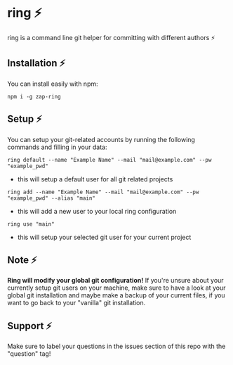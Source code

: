 # ring ⚡
ring is a command line git helper for committing with different authors ⚡

## Installation ⚡
You can install easily with npm:

``npm i -g zap-ring``

## Setup ⚡
You can setup your git-related accounts by running the following commands and filling in your data:



``ring default --name "Example Name" --mail "mail@example.com" --pw "example_pwd"`` 
- this will setup a default user for all git related projects
  
``ring add --name "Example Name" --mail "mail@example.com" --pw "example_pwd" --alias "main"`` 
- this will add a new user to your local ring configuration

``ring use "main"`` 
- this will setup your selected git user for your current project

## Note ⚡
**Ring will modify your global git configuration!** If you're unsure about your currently setup git users on your machine, make sure to have a look at your
global git installation and maybe make a backup of your current files, if you want to go back to your "vanilla" git installation.

## Support ⚡
Make sure to label your questions in the issues section of this repo with the "question" tag!

